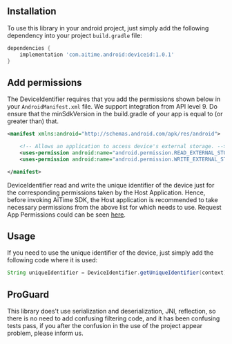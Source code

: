 ## Installation ##
To use this library in your android project, just simply add the following dependency into your project `build.gradle` file:
``` gradle
dependencies {
    implementation 'com.aitime.android:deviceid:1.0.1'
}
```

## Add permissions ##
The DeviceIdentifier requires that you add the permissions shown below in your `AndroidManifest.xml` file. We support integration from API level 9. Do ensure that the minSdkVersion in the build.gradle of your app is equal to (or greater than) that.
```xml
<manifest xmlns:android="http://schemas.android.com/apk/res/android">

    <!-- Allows an application to access device's external storage. -->
    <uses-permission android:name="android.permission.READ_EXTERNAL_STORAGE" />
    <uses-permission android:name="android.permission.WRITE_EXTERNAL_STORAGE" />

</manifest>
```

DeviceIdentifier read and write the unique identifier of the device just for the corresponding permissions taken by the Host Application.
Hence, before invoking AiTime SDK, the Host application is recommended to take necessary permissions from the above list for which needs to use. 
Request App Permissions could can be seen [here](https://developer.android.com/training/permissions/requesting).

## Usage ##
If you need to use the unique identifier of the device,  just simply add the following code where it is used:
```java
String uniqueIdentifier = DeviceIdentifier.getUniqueIdentifier(context);
```

## ProGuard ##
This library does't use serialization and deserialization, JNI, reflection, so there is no need to add confusing filtering code, and it has been confusing tests pass, if you after the confusion in the use of the project appear problem, please inform us.

